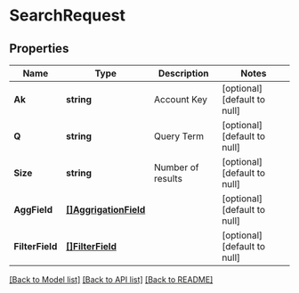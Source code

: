 # SearchRequest

## Properties
Name | Type | Description | Notes
------------ | ------------- | ------------- | -------------
**Ak** | **string** | Account Key | [optional] [default to null]
**Q** | **string** | Query Term | [optional] [default to null]
**Size** | **string** | Number of results | [optional] [default to null]
**AggField** | [**[]AggrigationField**](AggrigationField.md) |  | [optional] [default to null]
**FilterField** | [**[]FilterField**](FilterField.md) |  | [optional] [default to null]

[[Back to Model list]](../README.md#documentation-for-models) [[Back to API list]](../README.md#documentation-for-api-endpoints) [[Back to README]](../README.md)


